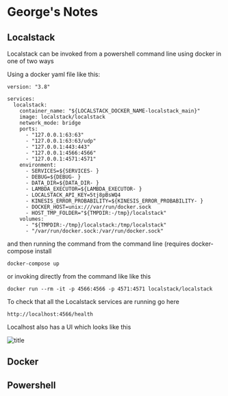 # George's Notes

## Localstack 
Localstack can be invoked from a powershell command line using docker in one of two ways 

Using a docker yaml file like this: 

```
version: "3.8"

services:
  localstack:
    container_name: "${LOCALSTACK_DOCKER_NAME-localstack_main}"
    image: localstack/localstack
    network_mode: bridge
    ports:
      - "127.0.0.1:63:63"
      - "127.0.0.1:63:63/udp"
      - "127.0.0.1:443:443"
      - "127.0.0.1:4566:4566"
      - "127.0.0.1:4571:4571"
    environment:
      - SERVICES=${SERVICES- }
      - DEBUG=${DEBUG- }
      - DATA_DIR=${DATA_DIR- }
      - LAMBDA_EXECUTOR=${LAMBDA_EXECUTOR- }
      - LOCALSTACK_API_KEY=5tj8pBsWQ4
      - KINESIS_ERROR_PROBABILITY=${KINESIS_ERROR_PROBABILITY- }
      - DOCKER_HOST=unix:///var/run/docker.sock
      - HOST_TMP_FOLDER="${TMPDIR:-/tmp}/localstack"
    volumes:
      - "${TMPDIR:-/tmp}/localstack:/tmp/localstack"
      - "/var/run/docker.sock:/var/run/docker.sock"
```
and then running the command from the command line (requires docker-compose install

`docker-compose up`

or invoking directly from the command like like this 

`docker run --rm -it -p 4566:4566 -p 4571:4571 localstack/localstack`

To check that all the Localstack services are running go here 

`http://localhost:4566/health` 

Localhost also has a UI which looks like this 

![title](localstack.PNG)




## Docker 


## Powershell

